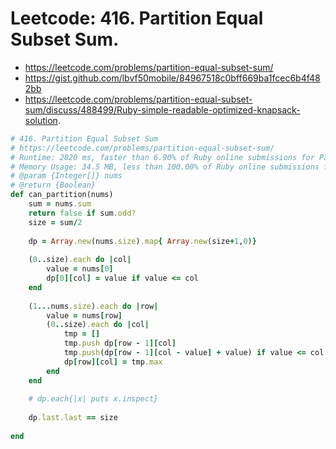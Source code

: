 # Leetcode: 416. Partition Equal Subset Sum.

- https://leetcode.com/problems/partition-equal-subset-sum/
- https://gist.github.com/lbvf50mobile/84967518c0bff669ba1fcec6b4f482bb
- https://leetcode.com/problems/partition-equal-subset-sum/discuss/488499/Ruby-simple-readable-optimized-knapsack-solution.

```Ruby
# 416. Partition Equal Subset Sum
# https://leetcode.com/problems/partition-equal-subset-sum/
# Runtime: 2820 ms, faster than 6.90% of Ruby online submissions for Partition Equal Subset Sum.
# Memory Usage: 34.5 MB, less than 100.00% of Ruby online submissions for Partition Equal Subset Sum.
# @param {Integer[]} nums
# @return {Boolean}
def can_partition(nums)
    sum = nums.sum
    return false if sum.odd?
    size = sum/2
    
    dp = Array.new(nums.size).map{ Array.new(size+1,0)}
    
    (0..size).each do |col|
        value = nums[0]
        dp[0][col] = value if value <= col
    end
    
    (1...nums.size).each do |row|
        value = nums[row]
        (0..size).each do |col|
            tmp = []
            tmp.push dp[row - 1][col]
            tmp.push(dp[row - 1][col - value] + value) if value <= col
            dp[row][col] = tmp.max
        end
    end
    
    # dp.each{|x| puts x.inspect}
    
    dp.last.last == size
    
end
```

